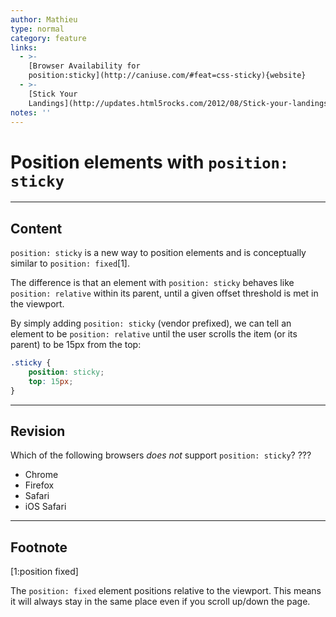 ```yaml
---
author: Mathieu
type: normal
category: feature
links:
  - >-
    [Browser Availability for
    position:sticky](http://caniuse.com/#feat=css-sticky){website}
  - >-
    [Stick Your
    Landings](http://updates.html5rocks.com/2012/08/Stick-your-landings-position-sticky-lands-in-WebKit){website}
notes: ''
---
```


# Position elements with `position: sticky`


---

## Content

`position: sticky` is a new way to position elements and is conceptually similar to `position: fixed`[1].

The difference is that an element with `position: sticky` behaves like `position: relative` within its parent, until a given offset threshold is met in the viewport.

By simply adding `position: sticky` (vendor prefixed), we can tell an element to be `position: relative` until the user scrolls the item (or its parent) to be 15px from the top:

```css
.sticky {
    position: sticky;
    top: 15px;
}
```


---
## Revision

Which of the following browsers *does not* support `position: sticky`? ???

- Chrome
- Firefox
- Safari
- iOS Safari

---
## Footnote

[1:position fixed]

The `position: fixed` element positions relative to the viewport. This means it will always stay in the same place even if you scroll up/down the page.
